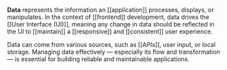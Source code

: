 **Data** represents the information an [[application]] processes, displays, or manipulates. In the context of [[frontend]] development, data drives the [[User Interface (UI)]], meaning any change in data should be reflected in the UI to [[maintain]] a [[responsive]] and [[consistent]] user experience.

Data can come from various sources, such as [[APIs]], user input, or local storage. Managing data effectively — especially its flow and transformation — is essential for building reliable and maintainable applications.
